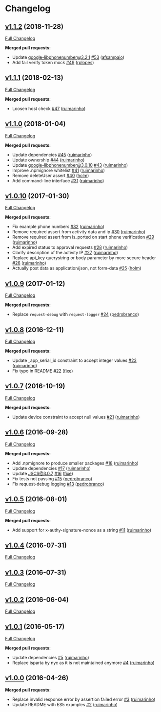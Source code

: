 # Changelog

## [v1.1.2](https://github.com/ruimarinho/authy-client/tree/v1.1.2) (2018-11-28)
[Full Changelog](https://github.com/ruimarinho/authy-client/compare/v1.1.1...v1.1.2)

**Merged pull requests:**

- Update google-libphonenumber@3.2.1 [\#53](https://github.com/ruimarinho/authy-client/pull/53) ([afsampaio](https://github.com/afsampaio))
- Add fail verify token mock [\#49](https://github.com/ruimarinho/authy-client/pull/49) ([rplopes](https://github.com/rplopes))

## [v1.1.1](https://github.com/ruimarinho/authy-client/tree/v1.1.1) (2018-02-13)
[Full Changelog](https://github.com/ruimarinho/authy-client/compare/v1.1.0...v1.1.1)

**Merged pull requests:**

- Loosen host check [\#47](https://github.com/ruimarinho/authy-client/pull/47) ([ruimarinho](https://github.com/ruimarinho))

## [v1.1.0](https://github.com/ruimarinho/authy-client/tree/v1.1.0) (2018-01-04)
[Full Changelog](https://github.com/ruimarinho/authy-client/compare/v1.0.10...v1.1.0)

**Merged pull requests:**

- Update dependencies [\#45](https://github.com/ruimarinho/authy-client/pull/45) ([ruimarinho](https://github.com/ruimarinho))
- Update ownership [\#44](https://github.com/ruimarinho/authy-client/pull/44) ([ruimarinho](https://github.com/ruimarinho))
- Update google-libphonenumber@3.0.10 [\#43](https://github.com/ruimarinho/authy-client/pull/43) ([ruimarinho](https://github.com/ruimarinho))
- Improve .npmignore whitelist [\#41](https://github.com/ruimarinho/authy-client/pull/41) ([ruimarinho](https://github.com/ruimarinho))
- Remove deleteUser assert [\#40](https://github.com/ruimarinho/authy-client/pull/40) ([holm](https://github.com/holm))
- Add command-line interface [\#31](https://github.com/ruimarinho/authy-client/pull/31) ([ruimarinho](https://github.com/ruimarinho))

## [v1.0.10](https://github.com/ruimarinho/authy-client/tree/v1.0.10) (2017-01-30)
[Full Changelog](https://github.com/ruimarinho/authy-client/compare/v1.0.9...v1.0.10)

**Merged pull requests:**

- Fix example phone numbers [\#32](https://github.com/ruimarinho/authy-client/pull/32) ([ruimarinho](https://github.com/ruimarinho))
- Remove required assert from activity data and ip [\#30](https://github.com/ruimarinho/authy-client/pull/30) ([ruimarinho](https://github.com/ruimarinho))
- Remove required assert from is\_ported on start phone verification [\#29](https://github.com/ruimarinho/authy-client/pull/29) ([ruimarinho](https://github.com/ruimarinho))
- Add expired status to approval requests [\#28](https://github.com/ruimarinho/authy-client/pull/28) ([ruimarinho](https://github.com/ruimarinho))
- Clarify description of the activity IP [\#27](https://github.com/ruimarinho/authy-client/pull/27) ([ruimarinho](https://github.com/ruimarinho))
- Replace api\_key querystring or body parameter by more secure header [\#26](https://github.com/ruimarinho/authy-client/pull/26) ([ruimarinho](https://github.com/ruimarinho))
- Actually post data as application/json, not form-data [\#25](https://github.com/ruimarinho/authy-client/pull/25) ([holm](https://github.com/holm))

## [v1.0.9](https://github.com/ruimarinho/authy-client/tree/v1.0.9) (2017-01-12)
[Full Changelog](https://github.com/ruimarinho/authy-client/compare/v1.0.8...v1.0.9)

**Merged pull requests:**

- Replace `request-debug` with `request-logger` [\#24](https://github.com/ruimarinho/authy-client/pull/24) ([pedrobranco](https://github.com/pedrobranco))

## [v1.0.8](https://github.com/ruimarinho/authy-client/tree/v1.0.8) (2016-12-11)
[Full Changelog](https://github.com/ruimarinho/authy-client/compare/v1.0.7...v1.0.8)

**Merged pull requests:**

- Update \_app\_serial\_id constraint to accept integer values [\#23](https://github.com/ruimarinho/authy-client/pull/23) ([ruimarinho](https://github.com/ruimarinho))
- Fix typo in README [\#22](https://github.com/ruimarinho/authy-client/pull/22) ([fixe](https://github.com/fixe))

## [v1.0.7](https://github.com/ruimarinho/authy-client/tree/v1.0.7) (2016-10-19)
[Full Changelog](https://github.com/ruimarinho/authy-client/compare/v1.0.6...v1.0.7)

**Merged pull requests:**

- Update device constraint to accept null values [\#21](https://github.com/ruimarinho/authy-client/pull/21) ([ruimarinho](https://github.com/ruimarinho))

## [v1.0.6](https://github.com/ruimarinho/authy-client/tree/v1.0.6) (2016-09-28)
[Full Changelog](https://github.com/ruimarinho/authy-client/compare/v1.0.5...v1.0.6)

**Merged pull requests:**

- Add .npmignore to produce smaller packages [\#18](https://github.com/ruimarinho/authy-client/pull/18) ([ruimarinho](https://github.com/ruimarinho))
- Update dependencies [\#17](https://github.com/ruimarinho/authy-client/pull/17) ([ruimarinho](https://github.com/ruimarinho))
- Update JSCS@3.0.7 [\#16](https://github.com/ruimarinho/authy-client/pull/16) ([fixe](https://github.com/fixe))
- Fix tests not passing [\#15](https://github.com/ruimarinho/authy-client/pull/15) ([pedrobranco](https://github.com/pedrobranco))
- Fix request-debug logging [\#13](https://github.com/ruimarinho/authy-client/pull/13) ([pedrobranco](https://github.com/pedrobranco))

## [v1.0.5](https://github.com/ruimarinho/authy-client/tree/v1.0.5) (2016-08-01)
[Full Changelog](https://github.com/ruimarinho/authy-client/compare/v1.0.4...v1.0.5)

**Merged pull requests:**

- Add support for x-authy-signature-nonce as a string [\#11](https://github.com/ruimarinho/authy-client/pull/11) ([ruimarinho](https://github.com/ruimarinho))

## [v1.0.4](https://github.com/ruimarinho/authy-client/tree/v1.0.4) (2016-07-31)
[Full Changelog](https://github.com/ruimarinho/authy-client/compare/v1.0.3...v1.0.4)

## [v1.0.3](https://github.com/ruimarinho/authy-client/tree/v1.0.3) (2016-07-31)
[Full Changelog](https://github.com/ruimarinho/authy-client/compare/v1.0.2...v1.0.3)

## [v1.0.2](https://github.com/ruimarinho/authy-client/tree/v1.0.2) (2016-06-04)
[Full Changelog](https://github.com/ruimarinho/authy-client/compare/v1.0.1...v1.0.2)

## [v1.0.1](https://github.com/ruimarinho/authy-client/tree/v1.0.1) (2016-05-17)
[Full Changelog](https://github.com/ruimarinho/authy-client/compare/v1.0.0...v1.0.1)

**Merged pull requests:**

- Update dependencies [\#5](https://github.com/ruimarinho/authy-client/pull/5) ([ruimarinho](https://github.com/ruimarinho))
- Replace isparta by nyc as it is not maintained anymore [\#4](https://github.com/ruimarinho/authy-client/pull/4) ([ruimarinho](https://github.com/ruimarinho))

## [v1.0.0](https://github.com/ruimarinho/authy-client/tree/v1.0.0) (2016-04-26)
**Merged pull requests:**

- Replace invalid response error by assertion failed error [\#3](https://github.com/ruimarinho/authy-client/pull/3) ([ruimarinho](https://github.com/ruimarinho))
- Update README with ES5 examples [\#2](https://github.com/ruimarinho/authy-client/pull/2) ([ruimarinho](https://github.com/ruimarinho))
